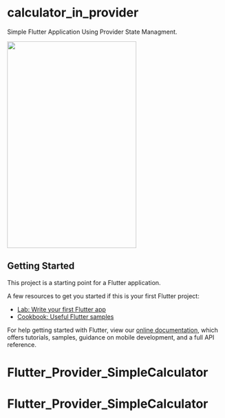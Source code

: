 # calculator_in_provider

Simple Flutter Application Using Provider State Managment.


<img src="https://drive.google.com/open?id=1oq6quhsT_IGpspYygNiXms2XfeN1bYiq" width="300" height="480" />

## Getting Started

This project is a starting point for a Flutter application.

A few resources to get you started if this is your first Flutter project:

- [Lab: Write your first Flutter app](https://flutter.dev/docs/get-started/codelab)
- [Cookbook: Useful Flutter samples](https://flutter.dev/docs/cookbook)

For help getting started with Flutter, view our
[online documentation](https://flutter.dev/docs), which offers tutorials,
samples, guidance on mobile development, and a full API reference.
# Flutter_Provider_SimpleCalculator
# Flutter_Provider_SimpleCalculator

